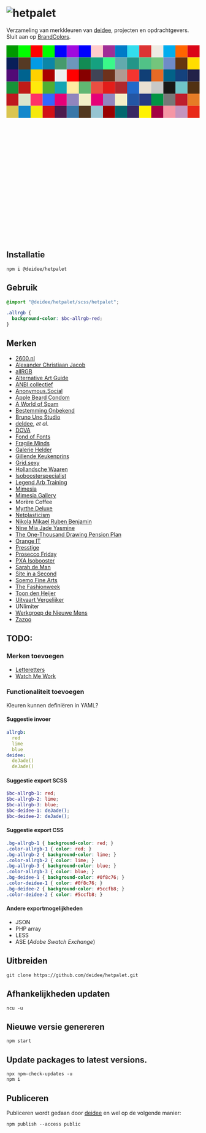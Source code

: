 # ![hetpalet](https://deidee.com/logo.png?str=hetpalet)

Verzameling van merkkleuren van [deidee](https://deidee.nl/), projecten en opdrachtgevers. Sluit aan op [BrandColors](https://brandcolors.net/).

<svg viewBox="0 0 384 384" xmlns="http://www.w3.org/2000/svg"><rect fill="#090" x="0" y="0" height="24" width="24"></rect><rect fill="#0f0" x="24" y="0" height="24" width="24"></rect><rect fill="red" x="48" y="0" height="24" width="24"></rect><rect fill="lime" x="72" y="0" height="24" width="24"></rect><rect fill="blue" x="96" y="0" height="24" width="24"></rect><rect fill="#a00ade" x="120" y="0" height="24" width="24"></rect><rect fill="#0000ff" x="144" y="0" height="24" width="24"></rect><rect fill="#ffcccc" x="168" y="0" height="24" width="24"></rect><rect fill="#a02d96" x="192" y="0" height="24" width="24"></rect><rect fill="#007bc7" x="216" y="0" height="24" width="24"></rect><rect fill="#3de" x="240" y="0" height="24" width="24"></rect><rect fill="#d33" x="264" y="0" height="24" width="24"></rect><rect fill="#EFEBE3" x="288" y="0" height="24" width="24"></rect><rect fill="#00adee" x="312" y="0" height="24" width="24"></rect><rect fill="#ff6500" x="336" y="0" height="24" width="24"></rect><rect fill="#db0517" x="360" y="0" height="24" width="24"></rect><rect fill="#e5991f" x="384" y="0" height="24" width="24"></rect><rect fill="#081f59" x="0" y="24" height="24" width="24"></rect><rect fill="#563a24" x="24" y="24" height="24" width="24"></rect><rect fill="#039be5" x="48" y="24" height="24" width="24"></rect><rect fill="rgb(12, 134, 167)" x="72" y="24" height="24" width="24"></rect><rect fill="rgb(69, 154, 109)" x="96" y="24" height="24" width="24"></rect><rect fill="rgb(109, 151, 187)" x="120" y="24" height="24" width="24"></rect><rect fill="rgb(18, 139, 84)" x="144" y="24" height="24" width="24"></rect><rect fill="rgb(21, 161, 128)" x="168" y="24" height="24" width="24"></rect><rect fill="rgb(58, 249, 138)" x="192" y="24" height="24" width="24"></rect><rect fill="rgb(98, 170, 173)" x="216" y="24" height="24" width="24"></rect><rect fill="rgb(35, 149, 136)" x="240" y="24" height="24" width="24"></rect><rect fill="rgb(81, 194, 135)" x="264" y="24" height="24" width="24"></rect><rect fill="rgb(116, 197, 124)" x="288" y="24" height="24" width="24"></rect><rect fill="#6F8BC7" x="312" y="24" height="24" width="24"></rect><rect fill="#643510" x="336" y="24" height="24" width="24"></rect><rect fill="#ffdd00" x="360" y="24" height="24" width="24"></rect><rect fill="#00963a" x="384" y="24" height="24" width="24"></rect><rect fill="#520a76" x="0" y="48" height="24" width="24"></rect><rect fill="#00638f" x="24" y="48" height="24" width="24"></rect><rect fill="#ffd100" x="48" y="48" height="24" width="24"></rect><rect fill="#a00" x="72" y="48" height="24" width="24"></rect><rect fill="#eee" x="96" y="48" height="24" width="24"></rect><rect fill="red" x="120" y="48" height="24" width="24"></rect><rect fill="#870000" x="144" y="48" height="24" width="24"></rect><rect fill="#404456" x="168" y="48" height="24" width="24"></rect><rect fill="#6d311b" x="192" y="48" height="24" width="24"></rect><rect fill="#b09a92" x="216" y="48" height="24" width="24"></rect><rect fill="#f43530" x="240" y="48" height="24" width="24"></rect><rect fill="#103f76" x="264" y="48" height="24" width="24"></rect><rect fill="#e56a25" x="288" y="48" height="24" width="24"></rect><rect fill="#026288" x="312" y="48" height="24" width="24"></rect><rect fill="#14427d" x="336" y="48" height="24" width="24"></rect><rect fill="#222248" x="360" y="48" height="24" width="24"></rect><rect fill="#f1cb1f" x="384" y="48" height="24" width="24"></rect><rect fill="#179238" x="0" y="72" height="24" width="24"></rect><rect fill="#bf1b18" x="24" y="72" height="24" width="24"></rect><rect fill="#ffe90b" x="48" y="72" height="24" width="24"></rect><rect fill="#50ae32" x="72" y="72" height="24" width="24"></rect><rect fill="#15a4b3" x="96" y="72" height="24" width="24"></rect><rect fill="#ffeca1" x="120" y="72" height="24" width="24"></rect><rect fill="#61b772" x="144" y="72" height="24" width="24"></rect><rect fill="#ea4e42" x="168" y="72" height="24" width="24"></rect><rect fill="#e31d1a" x="192" y="72" height="24" width="24"></rect><rect fill="#b1272d" x="216" y="72" height="24" width="24"></rect><rect fill="#2269ca" x="240" y="72" height="24" width="24"></rect><rect fill="#e9e0d2" x="264" y="72" height="24" width="24"></rect><rect fill="#c8c8c7" x="288" y="72" height="24" width="24"></rect><rect fill="#191816" x="312" y="72" height="24" width="24"></rect><rect fill="#70C5C8" x="336" y="72" height="24" width="24"></rect><rect fill="#523112" x="360" y="72" height="24" width="24"></rect><rect fill="#FFDB13" x="384" y="72" height="24" width="24"></rect><rect fill="#BF181E" x="0" y="96" height="24" width="24"></rect><rect fill="#dae5cc" x="24" y="96" height="24" width="24"></rect><rect fill="#f36" x="48" y="96" height="24" width="24"></rect><rect fill="#36f" x="72" y="96" height="24" width="24"></rect><rect fill="#e50078" x="96" y="96" height="24" width="24"></rect><rect fill="#9185be" x="120" y="96" height="24" width="24"></rect><rect fill="#F3EFC7" x="144" y="96" height="24" width="24"></rect><rect fill="#e50078" x="168" y="96" height="24" width="24"></rect><rect fill="#9185be" x="192" y="96" height="24" width="24"></rect><rect fill="#F3EFC7" x="216" y="96" height="24" width="24"></rect><rect fill="#2456a4" x="240" y="96" height="24" width="24"></rect><rect fill="#263a81" x="264" y="96" height="24" width="24"></rect><rect fill="#009444" x="288" y="96" height="24" width="24"></rect><rect fill="#777" x="312" y="96" height="24" width="24"></rect><rect fill="#be1e2d" x="336" y="96" height="24" width="24"></rect><rect fill="#e67c26" x="360" y="96" height="24" width="24"></rect><rect fill="#006600" x="384" y="96" height="24" width="24"></rect><rect fill="#dac550" x="0" y="120" height="24" width="24"></rect><rect fill="#1488cc" x="24" y="120" height="24" width="24"></rect><rect fill="#f5e90d" x="48" y="120" height="24" width="24"></rect><rect fill="#d21116" x="72" y="120" height="24" width="24"></rect><rect fill="#4d1c4d" x="96" y="120" height="24" width="24"></rect><rect fill="#3977a8" x="120" y="120" height="24" width="24"></rect><rect fill="#52381f" x="144" y="120" height="24" width="24"></rect><rect fill="#96c4d1" x="168" y="120" height="24" width="24"></rect><rect fill="#900" x="192" y="120" height="24" width="24"></rect><rect fill="#02676e" x="216" y="120" height="24" width="24"></rect><rect fill="#392862" x="240" y="120" height="24" width="24"></rect><rect fill="#fff200" x="264" y="120" height="24" width="24"></rect><rect fill="#a40243" x="288" y="120" height="24" width="24"></rect><rect fill="#f597a5" x="312" y="120" height="24" width="24"></rect><rect fill="#c495bf" x="336" y="120" height="24" width="24"></rect><rect fill="#e92a19" x="360" y="120" height="24" width="24"></rect>
</svg>

## Installatie

```Shell
npm i @deidee/hetpalet
```

## Gebruik

```SCSS
@import "@deidee/hetpalet/scss/hetpalet";

.allrgb {
  background-color: $bc-allrgb-red;
}
```

## Merken

- [2600.nl](https://2600.nl/)
- [Alexander Christiaan Jacob](https://alexanderchristiaanjacob.com/)
- [allRGB](https://allrgb.com/)
- [Alternative Art Guide](https://alternativeartguide.com/)
- [ANBI collectief](http://www.anbi-collectief.nl/aanmelden)
- [Anonymous.Social](https://anonymous.social/)
- [Apple Beard Condom](https://applebeardcondom.com/)
- [A World of Spam](https://aworldofspam.com/)
- [Bestemming Onbekend](http://www.bestemming-onbekend.nl/)
- [Bruno Uno Studio](http://www.brunounostudio.com/)
- [deIdee](https://deidee.nl/), _et al_.
- [DOVA](https://www.dova.nu/)
- [Fond of Fonts](https://fondoffonts.com/)
- [Fragile Minds](https://fragile-minds.com/)
- [Galerie Helder](http://galeriehelder.nl/)
- [Gillende Keukenprins](http://gillendekeukenprins.nl/)
- [Grid.sexy](https://grid.sexy/)
- [Hollandsche Waaren](https://hollandschewaaren.nl/)
- [Isoboosterspecialist](https://isoboosterspecialist.nl/)
- [Legend Arb Training](http://www.legendarb.com/)
- [Mimesia](https://mimesia.com/)
- [Mimesia Gallery](https://mimesia.gallery/)
- Morère Coffee
- [Myrthe Deluxe](http://myrthedeluxe.nl/)
- [Netplasticism](https://netplasticism.com/)
- [Nikola Mikael Ruben Benjamin](https://nikolamikaelrubenbenjamin.com/)
- [Nine Mia Jade Yasmine](https://ninemiajadeyasmine.com/)
- [The One-Thousand Drawing Pension Plan](https://onethousanddrawingpensionplan.com/)
- [Orange IT](http://www.orangeit.nl/)
- [Presstige](https://presstige.nl/)
- [Prosecco Friday](https://proseccofriday.com/)
- [PXA Isobooster](https://pxanederland.nl/)
- [Sarah de Man](http://sarahdeman.com/)
- [Site in a Second](http://www.siteinasecond.nl/)
- [Soemo Fine Arts](https://soemo-fine-arts.com/)
- [The Fashionweek](https://thefashionweek.nl/)
- [Toon den Heijer](http://www.toondenheijer.nl/)
- [Uitvaart Vergelijker](http://uitvaart-vergelijker.nl/)
- UNlimiter
- [Werkgroep de Nieuwe Mens](https://werkgroepdenieuwemens.nl/)
- [Zazoo](http://zazoo.nl/)

## TODO:

### Merken toevoegen

- [Letteretters](https://letteretters.com/)
- [Watch Me Work](http://watchmework.nl/)

### Functionaliteit toevoegen

Kleuren kunnen definiëren in YAML?

#### Suggestie invoer

```YAML
allrgb:
  red
  lime
  blue
deidee:
  deJade()
  deJade()
```

#### Suggestie export SCSS

```SCSS
$bc-allrgb-1: red;
$bc-allrgb-2: lime;
$bc-allrgb-3: blue;
$bc-deidee-1: deJade();
$bc-deidee-2: deJade();
```

#### Suggestie export CSS

```CSS
.bg-allrgb-1 { background-color: red; }
.color-allrgb-1 { color: red; }
.bg-allrgb-2 { background-color: lime; }
.color-allrgb-2 { color: lime; }
.bg-allrgb-3 { background-color: blue; }
.color-allrgb-3 { color: blue; }
.bg-deidee-1 { background-color: #0f8c76; }
.color-deidee-1 { color: #0f8c76; }
.bg-deidee-2 { background-color: #5ccfb8; }
.color-deidee-2 { color: #5ccfb8; }
```

#### Andere exportmogelijkheden

* JSON
* PHP array
* LESS
* ASE (_Adobe Swatch Exchange_)

## Uitbreiden

```Shell
git clone https://github.com/deidee/hetpalet.git
```

## Afhankelijkheden updaten

```Shell
ncu -u
```

## Nieuwe versie genereren

```Shell
npm start
```

## Update packages to latest versions.

```Shell
npx npm-check-updates -u
npm i
```

## Publiceren

Publiceren wordt gedaan door [deidee](https://deidee.nl/) en wel op de volgende manier:

```Shell
npm publish --access public
```
